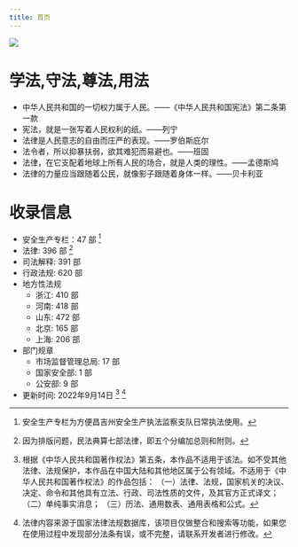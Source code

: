 ```yaml
---
title: 首页
---
```


![](https://user-images.githubusercontent.com/14821269/190338856-ee15e162-684c-4af8-bcec-4b031f7424d9.png)

# 学法,守法,尊法,用法

- 中华人民共和国的一切权力属于人民。——《中华人民共和国宪法》第二条第一款
- 宪法，就是一张写着人民权利的纸。——列宁
- 法律是人民意志的自由而庄严的表现。——罗伯斯庇尔
- 法令者，所以抑暴扶弱，欲其难犯而易避也。——班固
- 法律，在它支配着地球上所有人民的场合，就是人类的理性。——孟德斯鸠
- 法律的力量应当跟随着公民，就像影子跟随着身体一样。——贝卡利亚

# 收录信息 
 - 安全生产专栏：47 部 [^1]
 - 法律: 396 部 [^2] 
 - 司法解释: 391 部
 - 行政法规: 620 部
 - 地方性法规
	- 浙江: 410 部
	- 河南: 418 部
	- 山东: 472 部
	- 北京: 165 部
	- 上海: 206 部
 - 部门规章
	- 市场监督管理总局: 17 部
	- 国家安全部: 1 部
	- 公安部: 9 部
 - 更新时间: 2022年9月14日 [^3] [^4]

[^1]: 安全生产专栏为方便昌吉州安全生产执法监察支队日常执法使用。

[^2]: 因为排版问题，民法典算七部法律，即五个分编加总则和附则。

[^3]: 根据《中华人民共和国著作权法》第五条，本作品不适用于该法。如不受其他法律、法规保护，本作品在中国大陆和其他地区属于公有领域。不适用于《中华人民共和国著作权法》的作品包括：
（一）法律、法规，国家机关的决议、决定、命令和其他具有立法、行政、司法性质的文件，及其官方正式译文；
（二）单纯事实消息；
（三）历法、通用数表、通用表格和公式。

[^4]: 法律内容来源于国家法律法规数据库，该项目仅做整合和搜索等功能，如果您在使用过程中发现部分法条有误，或不完整，请联系开发者进行修改。
